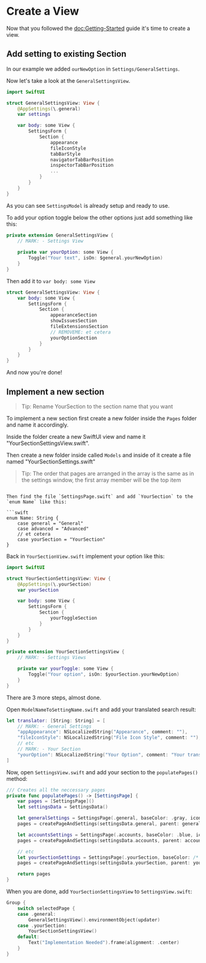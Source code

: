 # Create a View

Now that you followed the <doc:Getting-Started> guide it's time to create a view.

## Add setting to existing Section

In our example we added `ourNewOption` in ``Settings/GeneralSettings``.

Now let's take a look at the ``GeneralSettingsView``.

```swift
import SwiftUI

struct GeneralSettingsView: View {
    @AppSettings(\.general)
    var settings

    var body: some View {
        SettingsForm {
            Section {
                appearance
                fileIconStyle
                tabBarStyle
                navigatorTabBarPosition
                inspectorTabBarPosition
                ...
            }
        }
    }
}
```

As you can see ``SettingsModel`` is already setup and ready to use.

To add your option toggle below the other options just add something like this:

```swift
private extension GeneralSettingsView {
    // MARK: - Settings View
    
    private var yourOption: some View {
        Toggle("Your text", isOn: $general.yourNewOption)
    }
}
```

Then add it to `var body: some View`

```swift
struct GeneralSettingsView: View {
    var body: some View {
        SettingsForm {
            Section {
                appearanceSection
                showIssuesSection
                fileExtensionsSection
                // REMOVEME: et cetera
                yourOptionSection
            }
        }
    }
}
```

And now you're done!

## Implement a new section

> Tip: Rename YourSection to the section name that you want

To implement a new section first create a new folder inside the `Pages` folder and name it accordingly.

Inside the folder create a new SwiftUI view and name it "YourSectionSettingsView.swift".

Then create a new folder inside called `Models` and inside of it create a file named "YourSectionSettings.swift"


> Tip: The order that pages are arranged in the array is the same as in the settings window, the first array member will be the top item
```

Then find the file `SettingsPage.swift` and add `YourSection` to the `enum Name` like this:

```swift
enum Name: String {
    case general = "General"
    case advanced = "Advanced"
    // et cetera
    case yourSection = "YourSection"
}
```

Back in `YourSectionView.swift` implement your option like this:

```swift
import SwiftUI

struct YourSectionSettingsView: View {
    @AppSettings(\.yourSection)
    var yourSection

    var body: some View {
        SettingsForm {
            Section {
                yourToggleSection
            }
        }
    }
}

private extension YourSectionSettingsView {
    // MARK: - Settings Views

    private var yourToggle: some View {
        Toggle("Your option", isOn: $yourSection.yourNewOption)
    }
}
```

There are 3 more steps, almost done.

Open `ModelNameToSettingName.swift` and add your translated search result:

```swift
let translator: [String: String] = [
    // MARK: - General Settings
    "appAppearance": NSLocalizedString("Appearance", comment: ""),
    "fileIconStyle": NSLocalizedString("File Icon Style", comment: ""),
    // etc
    // MARK: - Your Section
    "yourOption": NSLocalizedString("Your Option", comment: "Your translation comment")
]
```

Now, open `SettingsView.swift` and add your section to the `populatePages()` method:

```swift
/// Creates all the neccessary pages
private func populatePages() -> [SettingsPage] {
    var pages = [SettingsPage]()
    let settingsData = SettingsData()

    let generalSettings = SettingsPage(.general, baseColor: .gray, icon: .system("gear"))
    pages = createPageAndSettings(settingsData.general, parent: generalSettings, prePages: pages)

    let accountsSettings = SettingsPage(.accounts, baseColor: .blue, icon: .system("at"))
    pages = createPageAndSettings(settingsData.accounts, parent: accountsSettings, prePages: pages)

    // etc
    let yourSectionSettings = SettingsPage(.yourSection, baseColor: /* add color here */, icon: /* add icon */)
    pages = createPageAndSettings(settingsData.yourSection, parent: yourSectionSettings, prePages: pages)

    return pages
}
```


When you are done, add `YourSectionSettingsView` to `SettingsView.swift`:

```swift
Group {
    switch selectedPage {
    case .general:
        GeneralSettingsView().environmentObject(updater)
    case .yourSection:
        YourSectionSettingsView()
    default:
        Text("Implementation Needed").frame(alignment: .center)
    }
}
```
